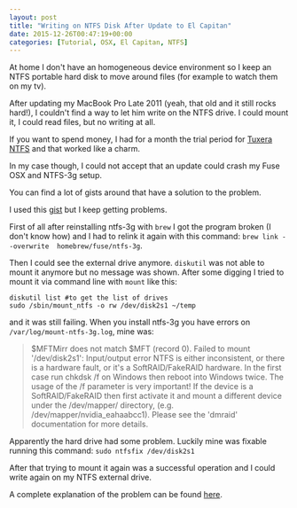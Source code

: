 ```yaml
---
layout: post
title: "Writing on NTFS Disk After Update to El Capitan"
date: 2015-12-26T00:47:19+00:00
categories: [Tutorial, OSX, El Capitan, NTFS]
---
```


At home I don't have an homogeneous device environment so I keep an NTFS portable hard disk to move around files (for example to watch them on my tv).

After updating my MacBook Pro Late 2011 (yeah, that old and it still rocks hard!), I couldn't find a way to let him write on the NTFS drive. I could mount it, I could read files, but no writing at all.

If you want to spend money, I had for a month the trial period for [Tuxera NTFS](http://www.tuxera.com/products/tuxera-ntfs-for-mac/) and that worked like a charm.

In my case though, I could not accept that an update could crash my Fuse OSX and NTFS-3g setup.

You can find a lot of gists around that have a solution to the problem.

I used this [gist](https://gist.github.com/Coeur/86a18b646a3b78930cf3) but I keep getting problems.

First of all after reinstalling ntfs-3g with `brew` I got the program broken (I don't know how) and I had to relink it again with this command: `brew link --overwrite  homebrew/fuse/ntfs-3g`.

Then I could see the external drive anymore. `diskutil` was not able to mount it anymore but no message was shown. After some digging I tried to mount it via command line with `mount` like this:

```
diskutil list #to get the list of drives
sudo /sbin/mount_ntfs -o rw /dev/disk2s1 ~/temp
```

and it was still failing. When you install ntfs-3g you have errors on `/var/log/mount-ntfs-3g.log`, mine was:

> $MFTMirr does not match $MFT (record 0).
Failed to mount '/dev/disk2s1': Input/output error
NTFS is either inconsistent, or there is a hardware fault, or it's a
SoftRAID/FakeRAID hardware. In the first case run chkdsk /f on Windows
then reboot into Windows twice. The usage of the /f parameter is very
important! If the device is a SoftRAID/FakeRAID then first activate
it and mount a different device under the /dev/mapper/ directory, (e.g.
/dev/mapper/nvidia_eahaabcc1). Please see the 'dmraid' documentation
for more details.

Apparently the hard drive had some problem. Luckily mine was fixable running this command: `sudo ntfsfix /dev/disk2s1`

After that trying to mount it again was a successful operation and I could write again on my NTFS external drive.

A complete explanation of the problem can be found [here](https://wmarkito.wordpress.com/2010/12/29/how-to-fix-mftmirr-does-not-match-mft-record-0/).
